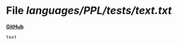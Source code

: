 # File _languages/PPL/tests/text.txt_
**[GitHub](https://github.com/softlang/yas/blob/master/languages/PPL/tests/text.txt)**
```
text
```
